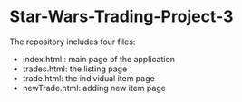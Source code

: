 # Star-Wars-Trading-Project-3
The repository includes four files:

- index.html : main page of the application
- trades.html: the listing page
- trade.html: the individual item page
- newTrade.html: adding new item page
